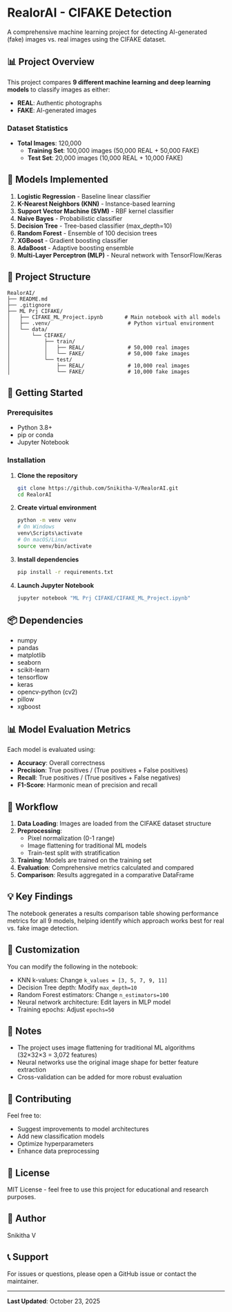 # RealorAI - CIFAKE Detection

A comprehensive machine learning project for detecting AI-generated (fake) images vs. real images using the CIFAKE dataset.

## 📊 Project Overview

This project compares **9 different machine learning and deep learning models** to classify images as either:
- **REAL**: Authentic photographs
- **FAKE**: AI-generated images

### Dataset Statistics
- **Total Images**: 120,000
  - **Training Set**: 100,000 images (50,000 REAL + 50,000 FAKE)
  - **Test Set**: 20,000 images (10,000 REAL + 10,000 FAKE)

## 🤖 Models Implemented

1. **Logistic Regression** - Baseline linear classifier
2. **K-Nearest Neighbors (KNN)** - Instance-based learning
3. **Support Vector Machine (SVM)** - RBF kernel classifier
4. **Naive Bayes** - Probabilistic classifier
5. **Decision Tree** - Tree-based classifier (max_depth=10)
6. **Random Forest** - Ensemble of 100 decision trees
7. **XGBoost** - Gradient boosting classifier
8. **AdaBoost** - Adaptive boosting ensemble
9. **Multi-Layer Perceptron (MLP)** - Neural network with TensorFlow/Keras

## 📁 Project Structure

```
RealorAI/
├── README.md
├── .gitignore
├── ML Prj CIFAKE/
│   ├── CIFAKE_ML_Project.ipynb       # Main notebook with all models
│   ├── .venv/                         # Python virtual environment
│   └── data/
│       └── CIFAKE/
│           ├── train/
│           │   ├── REAL/              # 50,000 real images
│           │   └── FAKE/              # 50,000 fake images
│           └── test/
│               ├── REAL/              # 10,000 real images
│               └── FAKE/              # 10,000 fake images
```

## 🚀 Getting Started

### Prerequisites
- Python 3.8+
- pip or conda
- Jupyter Notebook

### Installation

1. **Clone the repository**
   ```bash
   git clone https://github.com/Snikitha-V/RealorAI.git
   cd RealorAI
   ```

2. **Create virtual environment**
   ```bash
   python -m venv venv
   # On Windows
   venv\Scripts\activate
   # On macOS/Linux
   source venv/bin/activate
   ```

3. **Install dependencies**
   ```bash
   pip install -r requirements.txt
   ```

4. **Launch Jupyter Notebook**
   ```bash
   jupyter notebook "ML Prj CIFAKE/CIFAKE_ML_Project.ipynb"
   ```

## 📦 Dependencies

- numpy
- pandas
- matplotlib
- seaborn
- scikit-learn
- tensorflow
- keras
- opencv-python (cv2)
- pillow
- xgboost

## 📊 Model Evaluation Metrics

Each model is evaluated using:
- **Accuracy**: Overall correctness
- **Precision**: True positives / (True positives + False positives)
- **Recall**: True positives / (True positives + False negatives)
- **F1-Score**: Harmonic mean of precision and recall

## 🔄 Workflow

1. **Data Loading**: Images are loaded from the CIFAKE dataset structure
2. **Preprocessing**: 
   - Pixel normalization (0-1 range)
   - Image flattening for traditional ML models
   - Train-test split with stratification
3. **Training**: Models are trained on the training set
4. **Evaluation**: Comprehensive metrics calculated and compared
5. **Comparison**: Results aggregated in a comparative DataFrame

## 💡 Key Findings

The notebook generates a results comparison table showing performance metrics for all 9 models, helping identify which approach works best for real vs. fake image detection.

## 🔧 Customization

You can modify the following in the notebook:
- KNN k-values: Change `k_values = [3, 5, 7, 9, 11]`
- Decision Tree depth: Modify `max_depth=10`
- Random Forest estimators: Change `n_estimators=100`
- Neural network architecture: Edit layers in MLP model
- Training epochs: Adjust `epochs=50`

## 📝 Notes

- The project uses image flattening for traditional ML algorithms (32×32×3 = 3,072 features)
- Neural networks use the original image shape for better feature extraction
- Cross-validation can be added for more robust evaluation

## 🤝 Contributing

Feel free to:
- Suggest improvements to model architectures
- Add new classification models
- Optimize hyperparameters
- Enhance data preprocessing

## 📄 License

MIT License - feel free to use this project for educational and research purposes.

## 👤 Author

Snikitha V

## 📞 Support

For issues or questions, please open a GitHub issue or contact the maintainer.

---

**Last Updated**: October 23, 2025
